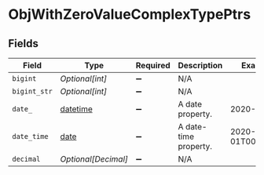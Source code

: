 # ObjWithZeroValueComplexTypePtrs


## Fields

| Field                                                                        | Type                                                                         | Required                                                                     | Description                                                                  | Example                                                                      |
| ---------------------------------------------------------------------------- | ---------------------------------------------------------------------------- | ---------------------------------------------------------------------------- | ---------------------------------------------------------------------------- | ---------------------------------------------------------------------------- |
| `bigint`                                                                     | *Optional[int]*                                                              | :heavy_minus_sign:                                                           | N/A                                                                          |                                                                              |
| `bigint_str`                                                                 | *Optional[int]*                                                              | :heavy_minus_sign:                                                           | N/A                                                                          |                                                                              |
| `date_`                                                                      | [datetime](https://docs.python.org/3/library/datetime.html#datetime-objects) | :heavy_minus_sign:                                                           | A date property.                                                             | 2020-01-01                                                                   |
| `date_time`                                                                  | [date](https://docs.python.org/3/library/datetime.html#date-objects)         | :heavy_minus_sign:                                                           | A date-time property.                                                        | 2020-01-01T00:00:00Z                                                         |
| `decimal`                                                                    | *Optional[Decimal]*                                                          | :heavy_minus_sign:                                                           | N/A                                                                          |                                                                              |